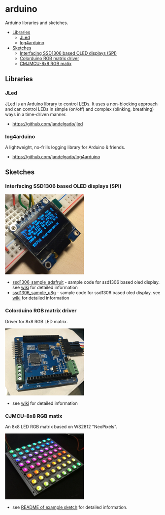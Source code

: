 # arduino

Arduino libraries and sketches.


<!-- vim-markdown-toc GFM -->

* [Libraries](#libraries)
    * [JLed](#jled)
    * [log4arduino](#log4arduino)
* [Sketches](#sketches)
    * [Interfacing SSD1306 based OLED displays (SPI)](#interfacing-ssd1306-based-oled-displays-spi)
    * [Colorduino RGB matrix driver](#colorduino-rgb-matrix-driver)
    * [CMJMCU-8x8 RGB matix](#cmjmcu-8x8-rgb-matix)

<!-- vim-markdown-toc -->

## Libraries

### JLed

JLed is an Arduino library to control LEDs. It uses a non-blocking approach and
can control LEDs in simple (on/off) and complex (blinking, breathing) ways in a
time-driven manner.

* https://github.com/jandelgado/jled

### log4arduino

A lightweight, no-frills logging library for Arduino & friends.

* https://github.com/jandelgado/log4arduino

## Sketches

### Interfacing SSD1306 based OLED displays (SPI)

<img alt="ssd1306" width=256 src="images/ssd1306.jpg">

* [ssd1306_sample_adafruit](ssd1306_sample_adafruit) - sample code for ssd1306 based oled display. see [wiki](http://github.com/jandelgado/arduino/wiki/SSD1306-based-OLED-connected-to-Arduino) for detailed information
* [ssd1306_sample_u8g](ssd1306_sample_u8g) - sample code for ssd1306 based oled display. see [wiki](http://github.com/jandelgado/arduino/wiki/SSD1306-based-OLED-connected-to-Arduino) for detailed information


### Colorduino RGB matrix driver

Driver for 8x8 RGB LED matrix.

<img alt="Colorduino" width=256 src="images/colorduino.JPG">

* see [wiki](https://github.com/jandelgado/arduino/wiki/Colorduino) for detailed information


### CJMCU-8x8 RGB matix

An 8x8 LED RGB matrix based on WS2812 "NeoPixels".

<img alt="CJMCU-8*8" width=256 src="images/cjmcu-8x8/cjmcu.jpg">

* see [README of example sketch](cjmcu_8x8_sample/README.md) for detailed information.
